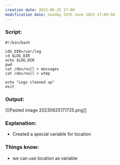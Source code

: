 ```yaml
---
creation date: 2023-06-25 17:09
modification date: Sunday 25th June 2023 17:09:58
---
```


### Script:

```
#!/bin/bash

LOG_DIR=/var/log
cd $LOG_DIR
echo $LOG_DIR
pwd
cat /dev/null > messages
cat /dev/null > wtmp

echo "Logs cleaned up"
exit
```

### Output:

![[Pasted image 20230625171725.png]]


### Explanation:

* Created a special variable for location

### Things know:

* we can use location as variable